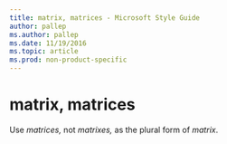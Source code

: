 ```yaml
---
title: matrix, matrices - Microsoft Style Guide
author: pallep
ms.author: pallep
ms.date: 11/19/2016
ms.topic: article
ms.prod: non-product-specific
---
```


# matrix, matrices

Use *matrices,* not *matrixes,* as the plural form of *matrix*.
